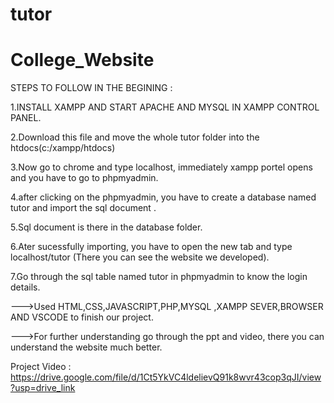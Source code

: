 # tutor
# College_Website
STEPS TO FOLLOW IN THE BEGINING :

1.INSTALL XAMPP AND START APACHE AND MYSQL IN XAMPP CONTROL PANEL.

2.Download this file and move the whole tutor folder into the htdocs(c:/xampp/htdocs)

3.Now go to chrome and type localhost, immediately xampp portel opens and you have to go to phpmyadmin.

4.after clicking on the phpmyadmin, you have to create a database named tutor and import the sql document .

5.Sql document is there in the database folder.

6.Ater sucessfully importing, you have to open the new tab and type localhost/tutor (There you can see the website we developed).

7.Go through the sql table named tutor in phpmyadmin to know the login details.


--->Used HTML,CSS,JAVASCRIPT,PHP,MYSQL ,XAMPP SEVER,BROWSER AND VSCODE to finish our project.

--->For further understanding go through the ppt and video, there you can understand the website much better.

Project Video : https://drive.google.com/file/d/1Ct5YkVC4ldelievQ91k8wvr43cop3qJI/view?usp=drive_link
